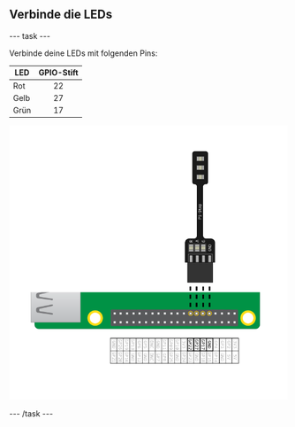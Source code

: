 ## Verbinde die LEDs

\--- task \---

Verbinde deine LEDs mit folgenden Pins:

| LED  | GPIO-Stift |
| ---- |:----------:|
| Rot  |     22     |
| Gelb |     27     |
| Grün |     17     |

![PiStop verbindet sich über GPIO-Nummer 22, 27, 17 (Raspberry-Stift 15, 13, 11) und Masse (Raspberry-Stift 9)](images/Traffic-Lights-Diagram.png)

\--- /task \---